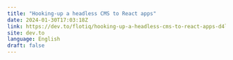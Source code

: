 ```yaml
---
title: "Hooking-up a headless CMS to React apps"
date: 2024-01-30T17:03:18Z
link: https://dev.to/flotiq/hooking-up-a-headless-cms-to-react-apps-d4l?utm_medium=RSS&utm_source=news.12bit.vn
site: dev.to
language: English
draft: false
---
```

